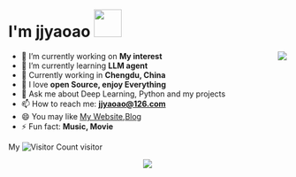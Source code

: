 # I'm jjyaoao <img src="https://media.giphy.com/media/12oufCB0MyZ1Go/giphy.gif" width="50">

<a href="https://passer-by.com/" target="_blank"><img align="right" src="https://github-readme-stats.vercel.app/api?username=jjyaoao&show_icons=true&theme=tokyonight" /></a>
- 🔭 I’m currently working on **My interest**
- 🌱 I’m currently learning **LLM agent**
- 👯 Currently working in **Chengdu, China**
- 🤔 I love **open Source, enjoy Everything**
- 💬 Ask me about Deep Learning, Python and my projects
- 📫 How to reach me: **jjyaoao@126.com**
- 😄 You may like [My Website](xxxx),[Blog](https://juejin.cn/user/13648712705416)
- ⚡ Fun fact: **Music, Movie**

My ![Visitor Count](https://profile-counter.glitch.me/jjyaoao/count.svg) visitor

<div align="center">
<!-- Snake Code Contribution Map 贪吃蛇代码贡献图 -->
  <img src="https://cdn.jsdelivr.net/gh/sun0225SUN/sun0225SUN/profile-snake-contrib/github-contribution-grid-snake-dark.svg" />
</div>  



<!-- <img src="https://cdn.jsdelivr.net/gh/jjyaoao/jjyaoao/profile-3d-contrib/profile-night-rainbow.svg" />


# About My Github
[![Top Langs](https://github-readme-stats.vercel.app/api/top-langs/?username=jjyaoao)](https://github.com/jjyaoao/github-readme-stats)

![Anurag's GitHub stats](https://github-readme-stats.vercel.app/api?username=jjyaoao&show_icons=true&theme=tokyonight) -->


